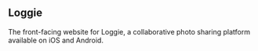 ## Loggie

The front-facing website for Loggie, a collaborative photo sharing platform available on iOS and Android.
